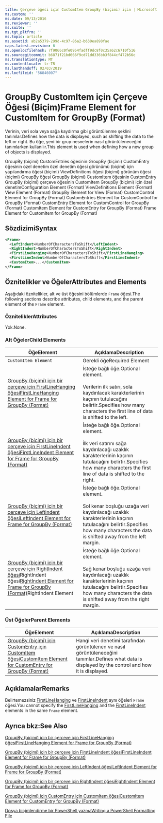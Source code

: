 ```yaml
---
title: Çerçeve öğesi için CustomItem GroupBy (biçimi) için | Microsoft Docs
ms.custom: ''
ms.date: 09/13/2016
ms.reviewer: ''
ms.suite: ''
ms.tgt_pltfrm: ''
ms.topic: article
ms.assetid: ab2a5379-299d-4c97-86a2-b639ea890fae
caps.latest.revision: 6
ms.openlocfilehash: 7f9066c0fe0954fadff9dc8f0c35a62c6710f516
ms.sourcegitcommit: b6871f21bd666f9cd71dd336bb3f844cf472b56c
ms.translationtype: MT
ms.contentlocale: tr-TR
ms.lasthandoff: 02/03/2019
ms.locfileid: "56846007"
---
```

# <a name="frame-element-for-customitem-for-groupby-format"></a><span data-ttu-id="e83d6-102">GroupBy CustomItem için Çerçeve Öğesi (Biçim)</span><span class="sxs-lookup"><span data-stu-id="e83d6-102">Frame Element for CustomItem for GroupBy (Format)</span></span>

<span data-ttu-id="e83d6-103">Verinin, veri sola veya sağa kaydırma gibi görüntülenme şeklini tanımlar.</span><span class="sxs-lookup"><span data-stu-id="e83d6-103">Defines how the data is displayed, such as shifting the data to the left or right.</span></span> <span data-ttu-id="e83d6-104">Bu öğe, yeni bir grup nesnelerin nasıl görüntüleneceğini tanımlarken kullanılır.</span><span class="sxs-lookup"><span data-stu-id="e83d6-104">This element is used when defining how a new group of objects is displayed.</span></span>

<span data-ttu-id="e83d6-105">GroupBy (biçimi) CustomEntries öğesinin GroupBy (biçimi) CustomEntry öğesinin özel denetim özel denetim öğesi görünümü (biçimi) için yapılandırma öğesi (biçimi) ViewDefinitions öğesi (biçimi) görünüm öğesi (biçimi) GroupBy öğesi GroupBy (biçimi) CustomItem öğesinin CustomEntry GroupBy (biçimi) çerçeve öğesinin CustomItem GroupBy (biçimi) için özel denetim</span><span class="sxs-lookup"><span data-stu-id="e83d6-105">Configuration Element (Format) ViewDefinitions Element (Format) View Element (Format) GroupBy Element for View (Format) CustomControl Element for GroupBy (Format) CustomEntries Element for CustomControl for GroupBy (Format) CustomEntry Element for CustomControl for GroupBy (Format) CustomItem Element for CustomEntry for GroupBy (Format) Frame Element for CustomItem for GroupBy (Format)</span></span>

## <a name="syntax"></a><span data-ttu-id="e83d6-106">Sözdizimi</span><span class="sxs-lookup"><span data-stu-id="e83d6-106">Syntax</span></span>

```xml
<Frame>
  <LeftIndent>NumberOfCharactersToShift</LeftIndent>
  <RightIndent>NumberOfCharactersToShift</RightIndent>
  <FirstLineHanging>NumberOfCharactersToShift</FirstLineHanging>
  <FirstLineIndent>NumberOfCharactersToShift</FirstLineIndent>
  <CustomItem>...</CustomItem>
</Frame>
```

## <a name="attributes-and-elements"></a><span data-ttu-id="e83d6-107">Öznitelikler ve Öğeler</span><span class="sxs-lookup"><span data-stu-id="e83d6-107">Attributes and Elements</span></span>

<span data-ttu-id="e83d6-108">Aşağıdaki öznitelikler, alt ve üst öğesini bölümlerde `Frame` öğesi.</span><span class="sxs-lookup"><span data-stu-id="e83d6-108">The following sections describe attributes, child elements, and the parent element of the `Frame` element.</span></span>

### <a name="attributes"></a><span data-ttu-id="e83d6-109">Öznitelikler</span><span class="sxs-lookup"><span data-stu-id="e83d6-109">Attributes</span></span>

<span data-ttu-id="e83d6-110">Yok.</span><span class="sxs-lookup"><span data-stu-id="e83d6-110">None.</span></span>

### <a name="child-elements"></a><span data-ttu-id="e83d6-111">Alt Öğeler</span><span class="sxs-lookup"><span data-stu-id="e83d6-111">Child Elements</span></span>

|<span data-ttu-id="e83d6-112">Öğe</span><span class="sxs-lookup"><span data-stu-id="e83d6-112">Element</span></span>|<span data-ttu-id="e83d6-113">Açıklama</span><span class="sxs-lookup"><span data-stu-id="e83d6-113">Description</span></span>|
|-------------|-----------------|
|`CustomItem Element`|<span data-ttu-id="e83d6-114">Gerekli öğe</span><span class="sxs-lookup"><span data-stu-id="e83d6-114">Required Element</span></span>|
|[<span data-ttu-id="e83d6-115">GroupBy (biçimi) için bir çerçeve için FirstLineHanging öğesi</span><span class="sxs-lookup"><span data-stu-id="e83d6-115">FirstLineHanging Element for Frame for GroupBy (Format)</span></span>](./firstlinehanging-element-for-frame-for-groupby-format.md)|<span data-ttu-id="e83d6-116">İsteğe bağlı öğe.</span><span class="sxs-lookup"><span data-stu-id="e83d6-116">Optional element.</span></span><br /><br /> <span data-ttu-id="e83d6-117">Verilerin ilk satırı, sola kaydırılacak karakterlerinin kaçının tutulacağını belirtir.</span><span class="sxs-lookup"><span data-stu-id="e83d6-117">Specifies how many characters the first line of data is shifted to the left.</span></span>|
|[<span data-ttu-id="e83d6-118">GroupBy (biçimi) için bir çerçeve için FirstLineIndent öğesi</span><span class="sxs-lookup"><span data-stu-id="e83d6-118">FirstLineIndent Element for Frame for GroupBy (Format)</span></span>](./firstlineindent-element-for-frame-for-groupby-format.md)|<span data-ttu-id="e83d6-119">İsteğe bağlı öğe.</span><span class="sxs-lookup"><span data-stu-id="e83d6-119">Optional element.</span></span><br /><br /> <span data-ttu-id="e83d6-120">İlk veri satırını sağa kaydırılacağı uzaklık karakterlerinin kaçının tutulacağını belirtir.</span><span class="sxs-lookup"><span data-stu-id="e83d6-120">Specifies how many characters the first line of data is shifted to the right.</span></span>|
|[<span data-ttu-id="e83d6-121">GroupBy (biçimi) için bir çerçeve için LeftIndent öğesi</span><span class="sxs-lookup"><span data-stu-id="e83d6-121">LeftIndent Element for Frame for GroupBy (Format)</span></span>](./leftindent-element-for-frame-for-groupby-format.md)|<span data-ttu-id="e83d6-122">İsteğe bağlı öğe.</span><span class="sxs-lookup"><span data-stu-id="e83d6-122">Optional element.</span></span><br /><br /> <span data-ttu-id="e83d6-123">Sol kenar boşluğu uzağa veri kaydırılacağı uzaklık karakterlerinin kaçının tutulacağını belirtir.</span><span class="sxs-lookup"><span data-stu-id="e83d6-123">Specifies how many characters the data is shifted away from the left margin.</span></span>|
|<span data-ttu-id="e83d6-124">[GroupBy (biçimi) için bir çerçeve için RightIndent öğesi](./rightindent-element-for-frame-for-groupby-format.md)RightIndent öğesi</span><span class="sxs-lookup"><span data-stu-id="e83d6-124">[RightIndent Element for Frame for GroupBy (Format)](./rightindent-element-for-frame-for-groupby-format.md)RightIndent Element</span></span>|<span data-ttu-id="e83d6-125">İsteğe bağlı öğe.</span><span class="sxs-lookup"><span data-stu-id="e83d6-125">Optional element.</span></span><br /><br /> <span data-ttu-id="e83d6-126">Sağ kenar boşluğu uzağa veri kaydırılacağı uzaklık karakterlerinin kaçının tutulacağını belirtir.</span><span class="sxs-lookup"><span data-stu-id="e83d6-126">Specifies how many characters the data is shifted away from the right margin.</span></span>|

### <a name="parent-elements"></a><span data-ttu-id="e83d6-127">Üst Öğeler</span><span class="sxs-lookup"><span data-stu-id="e83d6-127">Parent Elements</span></span>

|<span data-ttu-id="e83d6-128">Öğe</span><span class="sxs-lookup"><span data-stu-id="e83d6-128">Element</span></span>|<span data-ttu-id="e83d6-129">Açıklama</span><span class="sxs-lookup"><span data-stu-id="e83d6-129">Description</span></span>|
|-------------|-----------------|
|[<span data-ttu-id="e83d6-130">GroupBy (biçimi) için CustomEntry için CustomItem öğesi</span><span class="sxs-lookup"><span data-stu-id="e83d6-130">CustomItem Element for CustomEntry for GroupBy (Format)</span></span>](./customitem-element-for-customentry-for-groupby-format.md)|<span data-ttu-id="e83d6-131">Hangi veri denetimi tarafından görüntülenen ve nasıl görüntüleneceğini tanımlar.</span><span class="sxs-lookup"><span data-stu-id="e83d6-131">Defines what data is displayed by the control and how it is displayed.</span></span>|

## <a name="remarks"></a><span data-ttu-id="e83d6-132">Açıklamalar</span><span class="sxs-lookup"><span data-stu-id="e83d6-132">Remarks</span></span>

<span data-ttu-id="e83d6-133">Belirtemezsiniz [FirstLineHanging](./firstlinehanging-element-for-frame-for-groupby-format.md) ve [FirstLineIndent](./firstlineindent-element-for-frame-for-groupby-format.md) aynı öğeleri `Frame` öğesi.</span><span class="sxs-lookup"><span data-stu-id="e83d6-133">You cannot specify the [FirstLineHanging](./firstlinehanging-element-for-frame-for-groupby-format.md) and the [FirstLineIndent](./firstlineindent-element-for-frame-for-groupby-format.md) elements in the same `Frame` element.</span></span>

## <a name="see-also"></a><span data-ttu-id="e83d6-134">Ayrıca bkz:</span><span class="sxs-lookup"><span data-stu-id="e83d6-134">See Also</span></span>

[<span data-ttu-id="e83d6-135">GroupBy (biçimi) için bir çerçeve için FirstLineHanging öğesi</span><span class="sxs-lookup"><span data-stu-id="e83d6-135">FirstLineHanging Element for Frame for GroupBy (Format)</span></span>](./firstlinehanging-element-for-frame-for-groupby-format.md)

[<span data-ttu-id="e83d6-136">GroupBy (biçimi) için bir çerçeve için FirstLineIndent öğesi</span><span class="sxs-lookup"><span data-stu-id="e83d6-136">FirstLineIndent Element for Frame for GroupBy (Format)</span></span>](./firstlineindent-element-for-frame-for-groupby-format.md)

[<span data-ttu-id="e83d6-137">GroupBy (biçimi) için bir çerçeve için LeftIndent öğesi</span><span class="sxs-lookup"><span data-stu-id="e83d6-137">LeftIndent Element for Frame for GroupBy (Format)</span></span>](./leftindent-element-for-frame-for-groupby-format.md)

[<span data-ttu-id="e83d6-138">GroupBy (biçimi) için bir çerçeve için RightIndent öğesi</span><span class="sxs-lookup"><span data-stu-id="e83d6-138">RightIndent Element for Frame for GroupBy (Format)</span></span>](./rightindent-element-for-frame-for-groupby-format.md)

[<span data-ttu-id="e83d6-139">GroupBy (biçimi) için CustomEntry için CustomItem öğesi</span><span class="sxs-lookup"><span data-stu-id="e83d6-139">CustomItem Element for CustomEntry for GroupBy (Format)</span></span>](./customitem-element-for-customentry-for-groupby-format.md)

[<span data-ttu-id="e83d6-140">Dosya biçimlendirme bir PowerShell yazma</span><span class="sxs-lookup"><span data-stu-id="e83d6-140">Writing a PowerShell Formatting File</span></span>](./writing-a-powershell-formatting-file.md)
